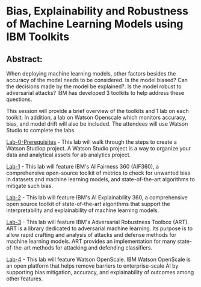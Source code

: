 # Bias, Explainability and Robustness of Machine Learning Models using IBM Toolkits

## Abstract:
 
When deploying machine learning models, other factors besides the accuracy of the model needs to be considered. Is the model biased? Can the decisions made by the model be explained?. Is the model robust to adversarial attacks? IBM has developed 3 toolkits to help address these questions.

This session will provide a brief overview of the toolkits and 1 lab on each toolkit. In addition, a lab on Watson Openscale which monitors accuracy, bias, and model drift will also be included. The attendees will use Watson Studio to complete the labs.

[Lab-0-Prerequisites](Lab-0-Prerequisites) - This lab will walk through the steps to create a Watson Studiop project. A Watson Studio project is a way to organize your data and analytical assets for ab analytics project. 

[Lab-1](Lab-1) - This lab will feature IBM's AI Fairness 360 (AIF360), a comprehensive open-source toolkit of metrics to check for unwanted bias in datasets and machine learning models, and state-of-the-art algorithms to mitigate such bias.  

[Lab-2](Lab-2) - This lab will feature IBM's AI Explainability 360, a comprehensive open source toolkit of state-of-the-art algorithms that support the interpretability and explainability of machine learning models. 

[Lab-3](Lab-3) - This lab will feature IBM's Adversarial Robustness Toolbox (ART). ART is a library dedicated to adversarial machine learning. Its purpose is to allow rapid crafting and analysis of attacks and defense methods for machine learning models. ART provides an implementation for many state-of-the-art methods for attacking and defending classifiers.

[Lab-4](Lab-4) - This lab will feature Watson OpenScale. IBM Watson OpenScale is an open platform that helps remove barriers to enterprise-scale AI by supporting bias mitigation, accuracy, and explainability of outcomes among other features. 


